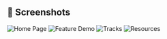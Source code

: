 ## 📸 Screenshots

![Home Page](./assets/Screenshots/Home.png)
![Feature Demo](./assets/Screenshots/Explore.png)
![Tracks](./assets/Screenshots/Track.png)
![Resources](./assets/Screenshots/Resources.png)

